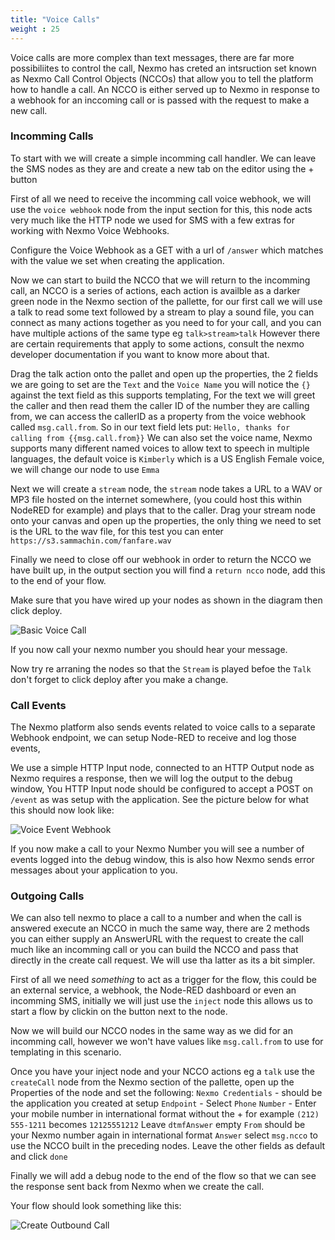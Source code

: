 ```yaml
---
title: "Voice Calls"
weight : 25
---
```


Voice calls are more complex than text messages, there are far more possibiliites to control the call, Nexmo has creted an intsruction set known as Nexmo Call Control Objects (NCCOs) that allow you to tell the platform how to handle a call. An NCCO is either served up to Nexmo in response to a webhook for an inccoming call or is passed with the request to make a new call.

### Incomming Calls
To start with we will create a simple incomming call handler. We can leave the SMS nodes as they are and create a new tab on the editor using the + button 

First of all we need to receive the incomming call voice webhook, we will use the `voice webhook` node from the input section for this, this node acts very much like the HTTP node we used for SMS with a few extras for working with Nexmo Voice Webhooks.

Configure the Voice Webhook as a GET with a url of `/answer` which matches with the value we set when creating the application.

Now we can start to build the NCCO that we will return to the incomming call, an NCCO is a series of actions, each action is availble as a darker green node in the Nexmo section of the pallette, for our first call we will use a talk to read some text  followed by a stream to play a sound file, you can connect as many actions together as you need to for your call, and you can have multiple actions of the same type eg `talk>stream>talk` However there are certain requirements that apply to some actions, consult the nexmo developer documentation if you want to know more about that.

Drag the talk action onto the pallet and open up the properties, the 2 fields we are going to set are the `Text` and the `Voice Name` you will notice the `{}` against the text field as this supports templating, For the text we will greet the caller and then read them the caller ID of the number they are calling from, we can access the callerID as a property from the voice webhook called `msg.call.from`. So in our text field lets put: `Hello, thanks for calling from {{msg.call.from}}`
We can also set the voice name, Nexmo supports many different named voices to allow text to speech in multiple languages, the default voice is `Kimberly` which is a US English Female voice, we will change our node to use `Emma`

Next we will create a `stream` node, the `stream` node takes a URL to a WAV or MP3 file hosted on the internet somewhere, (you could host this within NodeRED for example) and plays that to the caller. Drag your stream node onto your canvas and open up the properties, the only thing we need to set is the URL to the wav file, for this test you can enter `https://s3.sammachin.com/fanfare.wav`

Finally we need to close off our webhook in order to return the NCCO we have built up, in the output section you will find a `return ncco` node, add this to the end of your flow.

Make sure that you have wired up your nodes as shown in the diagram then click deploy.

![Basic Voice Call](/Basic_Voice.png)

If you now call your nexmo number you should hear your message.

Now try re arraning the nodes so that the `Stream` is played befoe the `Talk` don't forget to click deploy after you make a change.


### Call Events
The Nexmo platform also sends events related to voice calls to a separate Webhook endpoint, we can setup Node-RED to receive and log those events,

We use a simple HTTP Input node, connected to an HTTP Output node as Nexmo requires a response, then we will log the output to the debug window, 
You HTTP Input node should be configured to accept a POST on `/event` as was setup with the application.
See the picture below for what this should now look like:

![Voice Event Webhook](/Voice_Events.png)

If you now make a call to your Nexmo Number you will see a number of events logged into the debug window, this is also how Nexmo sends error messages about your application to you.


### Outgoing Calls

We can also tell nexmo to place a call to a number and when the call is answered execute an NCCO in much the same way, there are 2 methods you can either supply an AnswerURL with the request to create the call much like an incomming call or you can build the NCCO and pass that directly in the create call request. We will use tha latter as its a bit simpler.

First of all we need _something_ to act as a trigger for the flow, this could be an external service, a webhook, the Node-RED dashboard or even an incomming SMS, initially we will just use the `inject` node this allows us to start a flow by clickin on the button next to the node.


Now we will build our NCCO nodes in the same way as we did for an incomming call, however we won't have values like `msg.call.from` to use for templating in this scenario.

Once you have your inject node and your NCCO actions eg a `talk` use the `createCall` node from the Nexmo section of the pallette, open up the Properties of the node and set the following:
`Nexmo Credentials` - should be the application you created at setup
`Endpoint` - Select `Phone`
`Number` - Enter your mobile number in international format without the + for example `(212) 555-1211` becomes `12125551212`
Leave `dtmfAnswer` empty
`From` should be your Nexmo number again in international format
`Answer` select `msg.ncco` to use the NCCO built in the preceding nodes.
Leave the other fields as default and click `done`

Finally we will add a debug node to the end of the flow so that we can see the response sent back from Nexmo when we create the call.


Your flow should look something like this:

![Create Outbound Call](/Create_Call.png)

